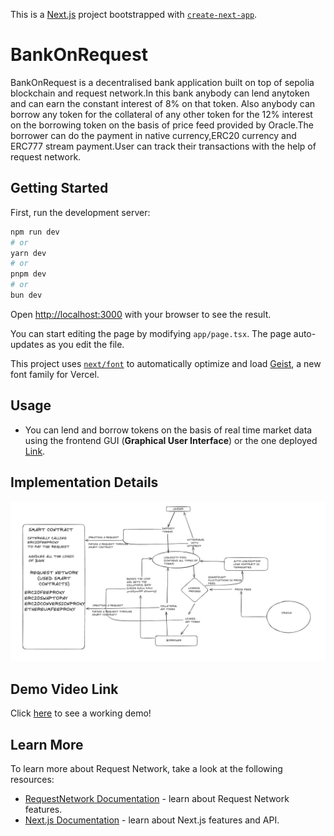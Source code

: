This is a [Next.js](https://nextjs.org) project bootstrapped with [`create-next-app`](https://nextjs.org/docs/app/api-reference/cli/create-next-app).
# BankOnRequest
BankOnRequest is a decentralised bank application built on top of sepolia blockchain and request network.In this bank anybody can lend anytoken and can earn the constant interest of 8% on that token. Also anybody can borrow any token for the collateral of any other token for the 12% interest on the borrowing token on the basis of price feed provided by Oracle.The borrower can do the payment in native currency,ERC20 currency and ERC777 stream payment.User can track their transactions with the help of request network.
## Getting Started

First, run the development server:

```bash
npm run dev
# or
yarn dev
# or 
pnpm dev
# or
bun dev
```

Open [http://localhost:3000](http://localhost:3000) with your browser to see the result.

You can start editing the page by modifying `app/page.tsx`. The page auto-updates as you edit the file.

This project uses [`next/font`](https://nextjs.org/docs/app/building-your-application/optimizing/fonts) to automatically optimize and load [Geist](https://vercel.com/font), a new font family for Vercel.

## Usage

- You can lend and borrow tokens on the basis of real time market data using the frontend GUI (**Graphical User Interface**) or the one deployed [Link](https://bank-on-request.vercel.app/).


## Implementation Details
![App Architecture](./images/architechture.jpg)


## Demo Video Link
Click [here]() to see a working demo!

## Learn More

To learn more about Request Network, take a look at the following resources:
- [RequestNetwork Documentation](https://docs.request.network/) - learn about Request Network features.
- [Next.js Documentation](https://nextjs.org/docs) - learn about Next.js features and API.
